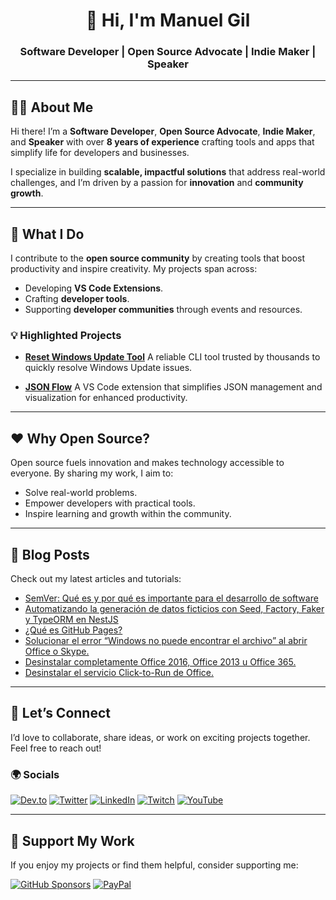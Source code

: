 <h1 align="center">👋 Hi, I'm Manuel Gil</h1>
<h3 align="center">Software Developer | Open Source Advocate | Indie Maker | Speaker</h3>

---

## 👨‍💻 About Me

Hi there! I’m a **Software Developer**, **Open Source Advocate**, **Indie Maker**, and **Speaker** with over **8 years of experience** crafting tools and apps that simplify life for developers and businesses.

I specialize in building **scalable, impactful solutions** that address real-world challenges, and I’m driven by a passion for **innovation** and **community growth**.

---

## 🌟 What I Do

I contribute to the **open source community** by creating tools that boost productivity and inspire creativity. My projects span across:

- Developing **VS Code Extensions**.
- Crafting **developer tools**.
- Supporting **developer communities** through events and resources.

### 💡 Highlighted Projects

- **[Reset Windows Update Tool](https://github.com/wureset-tools)**
  A reliable CLI tool trusted by thousands to quickly resolve Windows Update issues.

- **[JSON Flow](https://marketplace.visualstudio.com/items?itemName=imgildev.vscode-json-flow)**
  A VS Code extension that simplifies JSON management and visualization for enhanced productivity.

---

## ❤️ Why Open Source?

Open source fuels innovation and makes technology accessible to everyone. By sharing my work, I aim to:

- Solve real-world problems.
- Empower developers with practical tools.
- Inspire learning and growth within the community.

---

## 📖 Blog Posts

Check out my latest articles and tutorials:
<!-- BLOG-POST-LIST:START -->
- [SemVer: Qué es y por qué es importante para el desarrollo de software](https://dev.to/imgildev/semver-que-es-y-por-que-es-importante-para-el-desarrollo-de-software-4ic1)
- [Automatizando la generación de datos ficticios con Seed, Factory, Faker y TypeORM en NestJS](https://dev.to/imgildev/automatizando-la-generacion-de-datos-ficticios-con-seed-factory-faker-y-typeorm-en-nestjs-5fpc)
- [¿Qué es GitHub Pages?](https://dev.to/imgildev/que-es-github-pages-2e35)
- [Solucionar el error “Windows no puede encontrar el archivo” al abrir Office o Skype.](https://medium.com/@imgildev/solucionar-el-error-windows-no-puede-encontrar-el-archivo-al-abrir-office-o-skype-480613c083c2?source=rss-876167fa4f91------2)
- [Desinstalar completamente Office 2016, Office 2013 u Office 365.](https://medium.com/@imgildev/desinstalar-completamente-office-2016-office-2013-u-office-365-8d0335fe139e?source=rss-876167fa4f91------2)
- [Desinstalar el servicio Click-to-Run de Office.](https://medium.com/@imgildev/desinstalar-el-servicio-click-to-run-de-office-39ac2d50b1a8?source=rss-876167fa4f91------2)
<!-- BLOG-POST-LIST:END -->

---

## 🤝 Let’s Connect

I’d love to collaborate, share ideas, or work on exciting projects together. Feel free to reach out!

### 🌍 Socials

<p align="left">
  <a href="https://dev.to/imgildev" target="_blank"><img alt="Dev.to" src="https://img.shields.io/badge/Dev.to-000?logo=dev.to&logoColor=white&style=for-the-badge" /></a>
  <a href="https://twitter.com/imgildev" target="_blank"><img alt="Twitter" src="https://img.shields.io/badge/Twitter-1DA1F2?logo=twitter&logoColor=white&style=for-the-badge" /></a>
  <a href="https://www.linkedin.com/in/manuelgildev" target="_blank"><img alt="LinkedIn" src="https://img.shields.io/badge/LinkedIn-0077B5?logo=linkedin&logoColor=white&style=for-the-badge" /></a>
  <a href="https://www.twitch.tv/imgildev" target="_blank"><img alt="Twitch" src="https://img.shields.io/badge/Twitch-9146FF?logo=twitch&logoColor=white&style=for-the-badge" /></a>
  <a href="https://www.youtube.com/c/imgildev" target="_blank"><img alt="YouTube" src="https://img.shields.io/badge/YouTube-FF0000?logo=youtube&logoColor=white&style=for-the-badge" /></a>
</p>

---

## 🎉 Support My Work

If you enjoy my projects or find them helpful, consider supporting me:
<p align="left">
  <a href="https://github.com/sponsors/ManuelGil" target="_blank"><img alt="GitHub Sponsors" src="https://img.shields.io/badge/GitHub_Sponsors-FF69B4?logo=githubsponsors&logoColor=white&style=for-the-badge" /></a>
  <a href="https://www.paypal.com/paypalme/ManuelFGil" target="_blank"><img alt="PayPal" src="https://img.shields.io/badge/PayPal-00457C?logo=paypal&logoColor=white&style=for-the-badge" /></a>
</p>
